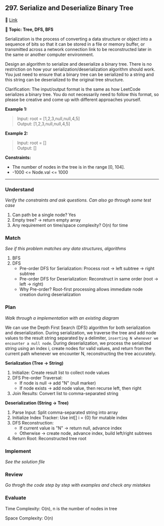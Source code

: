 ## 297. Serialize and Deserialize Binary Tree

🔗 [Link](https://leetcode.com/problems/serialize-and-deserialize-binary-tree/?envType=company&envId=tiktok&favoriteSlug=tiktok-thirty-days)

**📝 Topic: Tree, DFS, BFS**

Serialization is the process of converting a data structure or object into a sequence of bits so that it can be stored in a file or memory buffer, or transmitted across a network connection link to be reconstructed later in the same or another computer environment.

Design an algorithm to serialize and deserialize a binary tree. There is no restriction on how your serialization/deserialization algorithm should work. You just need to ensure that a binary tree can be serialized to a string and this string can be deserialized to the original tree structure.

Clarification: The input/output format is the same as how LeetCode serializes a binary tree. You do not necessarily need to follow this format, so please be creative and come up with different approaches yourself.

**Example 1:**

> Input: root = [1,2,3,null,null,4,5]  
> Output: [1,2,3,null,null,4,5]  

**Example 2:**

> Input: root = []  
Output: []  

**Constraints:**

- The number of nodes in the tree is in the range [0, 104].
- -1000 <= Node.val <= 1000

---

### Understand
_Verify the constraints and ask questions. Can also go through some test case_

1. Can path be a single node? Yes
2. Empty tree? → return empty array
3. Any requirement on time/space complexity? O(n) for time


### Match
_See if this problem matches any data structures, algorithms_

1. BFS
2. DFS
    - Pre-order DFS for Serialization: Process root → left subtree → right subtree
    - Pre-order DFS for Deserialization: Reconstruct in same order (root → left → right)
    - Why Pre-order? Root-first processing allows immediate node creation during deserialization

### Plan
_Walk through a implementation with an existing diagram_

We can use the Depth First Search (DFS) algorithm for both serialization and deserialization. During serialization, we traverse the tree and add node values to the result string separated by a delimiter, `inserting N whenever we encounter a null node`. During deserialization, we process the serialized string using an index i, create nodes for valid values, and return from the current path whenever we encounter N, reconstructing the tree accurately.

**Serialization (Tree → String)**

1. Initialize: Create result list to collect node values
2. DFS Pre-order Traversal:
    - If node is null → add "N" (null marker)
    - If node exists → add node value, then recurse left, then right
3. Join Results: Convert list to comma-separated string

**Deserialization (String → Tree)**

1. Parse Input: Split comma-separated string into array
2. Initialize Index Tracker: Use int[] i = {0} for mutable index
3. DFS Reconstruction:
    - If current value is "N" → return null, advance index
    - Otherwise → create node, advance index, build left/right subtrees
4. Return Root: Reconstructed tree root

### Implement
_See the solution file_


### Review
_Go throgh the code step by step with examples and check any mistakes_

### Evaluate

Time Complexity: O(n), n is the number of nodes in tree

Space Complexity: O(n)